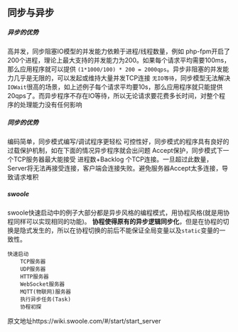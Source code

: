 ## 同步与异步

##### 异步的优势

高并发，同步阻塞IO模型的并发能力依赖于进程/线程数量，例如 php-fpm开启了200个进程，理论上最大支持的并发能力为200。如果每个请求平均需要100ms，
那么应用程序就可以提供 `(1*1000/100) * 200 = 2000qps`。异步非阻塞的并发能力几乎是无限的，可以发起或维持大量并发TCP连接
`无IO等待`，同步模型无法解决`IOWait`很高的场景，如上述例子每个请求平均要10s，那么应用程序就只能提供20qps了。而异步程序不存在IO等待，所以无论请求要花费多长时间，对整个程序的处理能力没有任何影响

##### 同步的优势

编码简单，同步模式编写/调试程序更轻松
可控性好，同步模式的程序具有良好的过载保护机制，如在下面的情况异步程序就会出问题
Accept保护，同步模式下一个TCP服务器最大能接受 进程数+Backlog 个TCP连接。一旦超过此数量，Server将无法再接受连接，客户端会连接失败。避免服务器Accept太多连接，导致请求堆积

##### swoole 

swoole快速启动中的例子大部分都是异步风格的编程模式，用协程风格(就是用协程同样可以实现相同的功能)。
**协程使得原有的异步逻辑同步化**，但是在协程的切换是隐式发生的，所以在协程切换的前后不能保证全局变量以及`static`变量的一致性。

    快速启动
        TCP服务器
        UDP服务器
        HTTP服务器
        WebSocket服务器
        MQTT(物联网)服务器
        执行异步任务(Task)
        协程初探
        
原文地址https://wiki.swoole.com/#/start/start_server